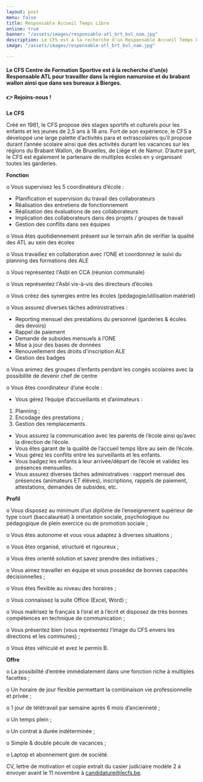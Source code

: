 ```yaml
---
layout: post
menu: false
title: Responsable Accueil Temps Libre
online: true
banner: "/assets/images/responsable-atl_brt_bxl_nam.jpg"
description: Le CFS est à la recherche d'un Responsable Accueil Temps Libre
image: "/assets/images/responsable-atl_brt_bxl_nam.jpg"

---
```

#### **Le CFS Centre de Formation Sportive est à la recherche d’un(e) Responsable ATL pour travailler dans la région namuroise et du brabant wallon ainsi que dans ses bureaux à Bierges.**

#### **👉 Rejoins-nous !**

**Le CFS**

Créé en 1981, le CFS propose des stages sportifs et culturels pour les enfants et les jeunes de 2,5 ans à 18 ans. Fort de son expérience, le CFS a développé une large palette d’activités para et extrascolaires qu’il propose durant l’année scolaire ainsi que des activités durant les vacances sur les régions du Brabant Wallon, de Bruxelles, de Liège et de Namur. D’autre part, le CFS est également le partenaire de multiples écoles en y organisant toutes les garderies.

**Fonction**

o Vous supervisez les 5 coordinateurs d’école :

* Planification et supervision du travail des collaborateurs
* Réalisation des entretiens de fonctionnement
* Réalisation des évaluations de ses collaborateurs
* Implication des collaborateurs dans des projets / groupes de travail
* Gestion des conflits dans ses équipes

o Vous êtes quotidiennement présent sur le terrain afin de vérifier la qualité des ATL au sein des écoles

o Vous travaillez en collaboration avec l’ONE et coordonnez le suivi du planning des formations des ALE

o Vous représentez l'Asbl en CCA (réunion communale)

o Vous représentez l'Asbl vis-à-vis des directeurs d’écoles

o Vous créez des synergies entre les écoles (pédagogie/utilisation matériel)

o Vous assurez diverses tâches administratives :

* Reporting mensuel des prestations du personnel (garderies & écoles des devoirs)
* Rappel de paiement
* Demande de subsides mensuels à l’ONE
* Mise à jour des bases de données
* Renouvellement des droits d'inscription ALE
* Gestion des badges

o Vous animez des groupes d’enfants pendant les congés scolaires avec la possibilité de devenir chef de centre

o Vous êtes coordinateur d’une école :

* Vous gérez l’équipe d’accueillants et d’animateurs :

1. Planning ;
2. Encodage des prestations ;
3. Gestion des remplacements.

* Vous assurez la communication avec les parents de l’école ainsi qu’avec la direction de l’école.
* Vous êtes garant de la qualité de l’accueil temps libre au sein de l’école.
* Vous gérez les conflits entre les surveillants et les enfants.
* Vous badgez les enfants à leur arrivée/départ de l’école et validez les présences mensuelles.
* Vous assurez diverses tâches administratives : rapport mensuel des présences (animateurs ET élèves), inscriptions, rappels de paiement, attestations, demandes de subsides, etc.

**Profil**

o Vous disposez au minimum d’un diplôme de l’enseignement supérieur de type court (baccalauréat) à orientation sociale, psychologique ou pédagogique de plein exercice ou de promotion sociale ;

o Vous êtes autonome et vous vous adaptez à diverses situations ;

o Vous êtes organisé, structuré et rigoureux ;

o Vous êtes orienté solution et savez prendre des initiatives ;

o Vous aimez travailler en équipe et vous possédez de bonnes capacités décisionnelles ;

o Vous êtes flexible au niveau des horaires ;

o Vous connaissez la suite Office (Excel, Word) ;

o Vous maitrisez le français à l’oral et à l’écrit et disposez de très bonnes compétences en technique de communication ;

o Vous présentez bien (vous représentez l’image du CFS envers les directions et les communes) ;

o Vous êtes véhiculé et avez le permis B.

**Offre**

o La possibilité d’entrée immédiatement dans une fonction riche à multiples facettes ;

o Un horaire de jour flexible permettant la combinaison vie professionnelle et privée ;

o 1 jour de télétravail par semaine après 6 mois d’ancienneté ;

o Un temps plein ;

o Un contrat à durée indéterminée ;

o Simple & double pécule de vacances ;

o Laptop et abonnement gsm de société.

CV, lettre de motivation et copie extrait du casier judiciaire modèle 2 à envoyer avant le 11 novembre à [candidature@lecfs.be](mailto:candidature@lecfs.be).